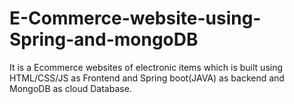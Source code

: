 # E-Commerce-website-using-Spring-and-mongoDB
It is a Ecommerce websites of electronic items which is built using HTML/CSS/JS as Frontend and Spring boot(JAVA) as backend and MongoDB as cloud Database. 
